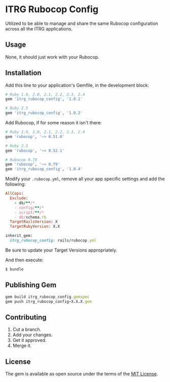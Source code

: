 # ITRG Rubocop Config
Utilized to be able to manage and share the same Rubocop configuration across all the ITRG applications.

## Usage
None, it should just work with your Rubocop.

## Installation
Add this line to your application's Gemfile, in the development block:

```ruby
# Ruby 1.9, 2.0, 2.1, 2.2, 2.3, 2.4
gem 'itrg_rubocop_config', '1.0.1'

# Ruby 2.5
gem 'itrg_rubocop_config', '1.0.2'

```

Add Rubocop, if for some reason it isn't there:

```ruby
# Ruby 1.9, 2.0, 2.1, 2.2, 2.3, 2.4
gem 'rubocop', '~> 0.51.0'

# Ruby 2.5
gem 'rubocop', '~> 0.52.1'

# Rubocop 0.79
gem 'rubocop', '~> 0.79'
gem 'itrg_rubocop_config', '1.0.4'
```

Modify your ```.rubocop.yml```, remove all your app specific settings and add the following:

```ruby
AllCops:
  Exclude:
    - db/**/*
    - config/**/*
    - script/**/*
    - db/schema.rb
  TargetRailsVersion: X
  TargetRubyVersion: X.X

inherit_gem:
  itrg_rubocop_config: rails/rubocop.yml
```

Be sure to update your Target Versions appropriately.

And then execute:
```bash
$ bundle
```


## Publishing Gem

```ruby
gem build itrg_rubocop_config.gemspec
gem push itrg_rubocop_config-X.X.X.gem
```

## Contributing
1. Cut a branch.
2. Add your changes.
3. Get it approved.
4. Merge it.

## License
The gem is available as open source under the terms of the [MIT License](http://opensource.org/licenses/MIT).
